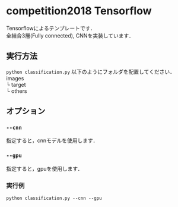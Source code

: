 # competition2018 Tensorflow
Tensorflowによるテンプレートです．  
全結合3層(Fully connected), CNNを実装しています．

## 実行方法
`python classification.py`
以下のようにフォルダを配置してください．  
images  
└ target  
└ others

## オプション
### `--cnn`
指定すると，cnnモデルを使用します．
### `--gpu`
指定すると，gpuを使用します．

### 実行例
`python classification.py --cnn --gpu`
